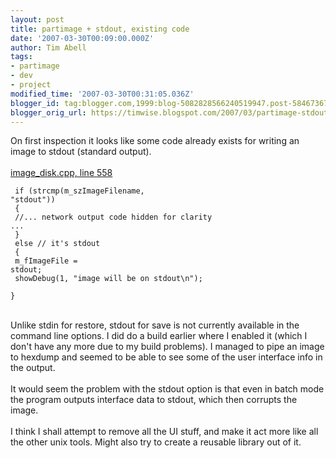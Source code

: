```yaml
---
layout: post
title: partimage + stdout, existing code
date: '2007-03-30T00:09:00.000Z'
author: Tim Abell
tags:
- partimage
- dev
- project
modified_time: '2007-03-30T00:31:05.036Z'
blogger_id: tag:blogger.com,1999:blog-5082828566240519947.post-5846736757234824293
blogger_orig_url: https://timwise.blogspot.com/2007/03/partimage-stdout-existing-code.html
---
```


On first inspection it looks like some code already exists for writing an image to stdout (standard output).<br /><br /><a href="http://partimage.svn.sourceforge.net/viewvc/partimage/trunk/partimage/src/shared/image_disk.cpp?revision=1&view=markup&pathrev=20#l_558">image_disk.cpp, line 558</a><br /><pre><code>  if (strcmp(m_szImageFilename, "stdout"))<br />    {<br />      //... network output code hidden for clarity ...<br />    }<br />  else // it's stdout<br />    {<br />      m_fImageFile = stdout;<br />      showDebug(1, "image will be on stdout\n");<br />    }<br /></code></pre><br />Unlike stdin for restore, stdout for save is not currently available in the command line options. I did do a build earlier where I enabled it (which I don't have any more due to my build problems). I managed to pipe an image to hexdump and seemed to be able to see some of the user interface info in the output.<br /><br />It would seem the problem with the stdout option is that even in batch mode the program outputs interface data to stdout, which then corrupts the image. <br /><br />I think I shall attempt to remove all the UI stuff, and make it act more like all the other unix tools. Might also try to create a reusable library out of it.